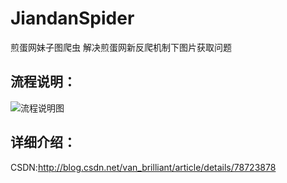# JiandanSpider
煎蛋网妹子图爬虫 解决煎蛋网新反爬机制下图片获取问题

## 流程说明：
![流程说明图](https://github.com/van1997/JiandanSpider/blob/master/instruction.png)

## 详细介绍：
CSDN:http://blog.csdn.net/van_brilliant/article/details/78723878
